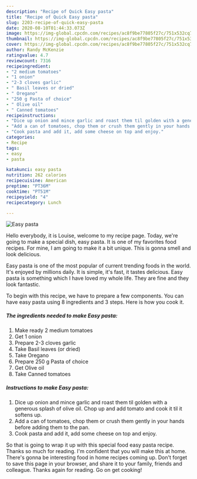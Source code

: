 ```yaml
---
description: "Recipe of Quick Easy pasta"
title: "Recipe of Quick Easy pasta"
slug: 2203-recipe-of-quick-easy-pasta
date: 2020-08-10T01:44:33.073Z
image: https://img-global.cpcdn.com/recipes/ac8f9be77805f27c/751x532cq70/easy-pasta-recipe-main-photo.jpg
thumbnail: https://img-global.cpcdn.com/recipes/ac8f9be77805f27c/751x532cq70/easy-pasta-recipe-main-photo.jpg
cover: https://img-global.cpcdn.com/recipes/ac8f9be77805f27c/751x532cq70/easy-pasta-recipe-main-photo.jpg
author: Randy McKenzie
ratingvalue: 4.7
reviewcount: 7316
recipeingredient:
- "2 medium tomatoes"
- "1 onion"
- "2-3 cloves garlic"
- " Basil leaves or dried"
- " Oregano"
- "250 g Pasta of choice"
- " Olive oil"
- " Canned tomatoes"
recipeinstructions:
- "Dice up onion and mince garlic and roast them til golden with a generous splash of olive oil. Chop up and add tomato and cook it til it softens up."
- "Add a can of tomatoes, chop them or crush them gently in your hands before adding them to the pan."
- "Cook pasta and add it, add some cheese on top and enjoy."
categories:
- Recipe
tags:
- easy
- pasta

katakunci: easy pasta 
nutrition: 262 calories
recipecuisine: American
preptime: "PT36M"
cooktime: "PT51M"
recipeyield: "4"
recipecategory: Lunch

---
```



![Easy pasta](https://img-global.cpcdn.com/recipes/ac8f9be77805f27c/751x532cq70/easy-pasta-recipe-main-photo.jpg)

Hello everybody, it is Louise, welcome to my recipe page. Today, we're going to make a special dish, easy pasta. It is one of my favorites food recipes. For mine, I am going to make it a bit unique. This is gonna smell and look delicious.

Easy pasta is one of the most popular of current trending foods in the world. It's enjoyed by millions daily. It is simple, it's fast, it tastes delicious. Easy pasta is something which I have loved my whole life. They are fine and they look fantastic.




To begin with this recipe, we have to prepare a few components. You can have easy pasta using 8 ingredients and 3 steps. Here is how you cook it.

<!--inarticleads1-->

##### The ingredients needed to make Easy pasta:

1. Make ready 2 medium tomatoes
1. Get 1 onion
1. Prepare 2-3 cloves garlic
1. Take  Basil leaves (or dried)
1. Take  Oregano
1. Prepare 250 g Pasta of choice
1. Get  Olive oil
1. Take  Canned tomatoes




<!--inarticleads2-->

##### Instructions to make Easy pasta:

1. Dice up onion and mince garlic and roast them til golden with a generous splash of olive oil. Chop up and add tomato and cook it til it softens up.
1. Add a can of tomatoes, chop them or crush them gently in your hands before adding them to the pan.
1. Cook pasta and add it, add some cheese on top and enjoy.




So that is going to wrap it up with this special food easy pasta recipe. Thanks so much for reading. I'm confident that you will make this at home. There's gonna be interesting food in home recipes coming up. Don't forget to save this page in your browser, and share it to your family, friends and colleague. Thanks again for reading. Go on get cooking!
